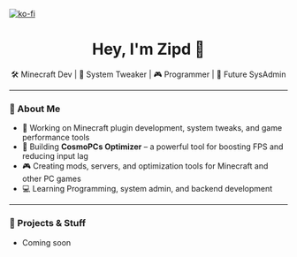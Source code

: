 [![ko-fi](https://ko-fi.com/img/githubbutton_sm.svg)](https://ko-fi.com/N4N6RGO4B)

<h1 align="center">Hey, I'm Zipd 👋</h1>
<p align="center">
  🛠️ Minecraft Dev | 🧪 System Tweaker | 🎮 Programmer | 🚀 Future SysAdmin
</p>

---

### 🚀 About Me

- 👾 Working on Minecraft plugin development, system tweaks, and game performance tools  
- 🔨 Building **CosmoPCs Optimizer** – a powerful tool for boosting FPS and reducing input lag  
- 🎮 Creating mods, servers, and optimization tools for Minecraft and other PC games  
- 💻 Learning Programming, system admin, and backend development

---

### 🧰 Projects & Stuff

- Coming soon



